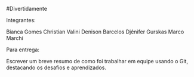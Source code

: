 #Divertidamente

Integrantes:

Bianca Gomes
Christian Valini
Denison Barcelos
Djênifer Gurskas
Marco Marchi

Para entrega:

Escrever um breve resumo de como foi trabalhar em equipe usando o Git, destacando os desafios e aprendizados.
